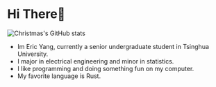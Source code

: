 # Hi There👋

![Christmas's GitHub stats](https://github-readme-stats.vercel.app/api?username=Cyberyzy&show_icons=true&theme=tokyonight)

- Im Eric Yang, currently a senior undergraduate student in Tsinghua University.
- I major in electrical engineering and minor in statistics.
- I like programming and doing something fun on my computer.
-  My favorite language is Rust.
